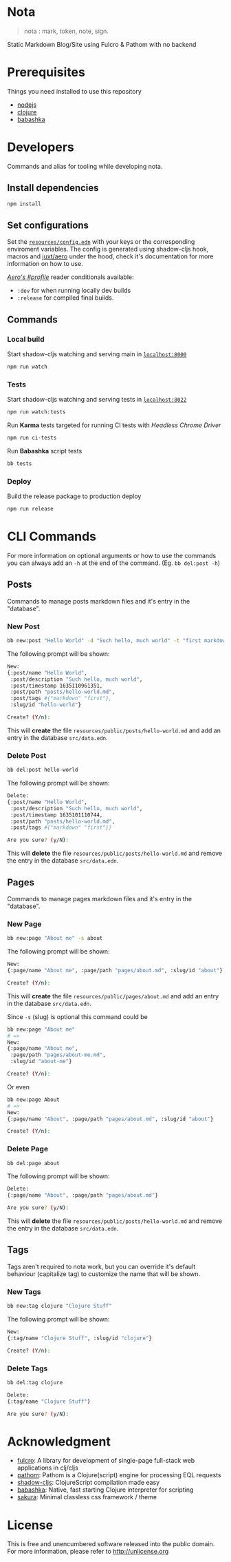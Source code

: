 # Nota
> nota : mark, token, note, sign.  

Static Markdown Blog/Site using Fulcro &amp; Pathom with no backend

# Prerequisites
Things you need installed to use this repository

- [nodejs](https://nodejs.dev/download)
- [clojure](https://clojure.org/guides/getting_started)
- [babashka](https://github.com/babashka/babashka#installation)

# Developers
Commands and alias for tooling while developing nota.

## Install dependencies
```bash
npm install
```

## Set configurations
Set the [`resources/config.edn`](https://github.com/rafaeldelboni/nota/blob/main/resources/config.edn) with your keys or the corresponding enviroment variables.
The config is generated using shadow-cljs hook, macros and [juxt/aero](https://github.com/juxt/aero) under the hood, check it's documentation for more information on how to use.  

_[Aero's #profile](https://github.com/juxt/aero#profile)_ reader conditionals available:
 - `:dev` for when running locally dev builds
 - `:release` for compiled final builds.

## Commands

### Local build
Start shadow-cljs watching and serving main in [`localhost:8000`](http://localhost:8000)
```bash
npm run watch
```

### Tests
Start shadow-cljs watching and serving tests in [`localhost:8022`](http://localhost:8022)
```bash
npm run watch:tests
```

Run **Karma** tests targeted for running CI tests with *Headless Chrome Driver*
```bash
npm run ci-tests
```

Run **Babashka** script tests
```bash
bb tests
```

### Deploy
Build the release package to production deploy
```bash
npm run release
```

# CLI Commands
For more information on optional arguments or how to use the commands you can always add an `-h` at the end of the command. (Eg. `bb del:post -h`)

## Posts
Commands to manage posts markdown files and it's entry in the "database".

### New Post
```bash
bb new:post "Hello World" -d "Such hello, much world" -t "first markdown"
```
The following prompt will be shown:
```bash
New:
{:post/name "Hello World",
 :post/description "Such hello, much world",
 :post/timestamp 1635110961351,
 :post/path "posts/hello-world.md",
 :post/tags #{"markdown" "first"},
 :slug/id "hello-world"}

Create? (Y/n):
```
This will **create** the file `resources/public/posts/hello-world.md` and add an entry in the database `src/data.edn`.

### Delete Post
```bash
bb del:post hello-world
```
The following prompt will be shown:
```bash
Delete:
{:post/name "Hello World",
 :post/description "Such hello, much world",
 :post/timestamp 1635101110744,
 :post/path "posts/hello-world.md",
 :post/tags #{"markdown" "first"}}

Are you sure? (y/N):
```
This will **delete** the file `resources/public/posts/hello-world.md` and remove the entry in the database `src/data.edn`.

## Pages
Commands to manage pages markdown files and it's entry in the "database".

### New Page
```bash
bb new:page "About me" -s about
```
The following prompt will be shown:
```bash
New:
{:page/name "About me", :page/path "pages/about.md", :slug/id "about"}

Create? (Y/n):
```
This will **create** the file `resources/public/pages/about.md` and add an entry in the database `src/data.edn`.

Since `-s` (slug) is optional this command could be
```bash
bb new:page "About me"
# =>
New:
{:page/name "About me",
 :page/path "pages/about-me.md",
 :slug/id "about-me"}

Create? (Y/n):
```
Or even
```bash
bb new:page About
# =>
New:
{:page/name "About", :page/path "pages/about.md", :slug/id "about"}

Create? (Y/n):
```

### Delete Page
```bash
bb del:page about
```
The following prompt will be shown:
```bash
Delete:
{:page/name "About", :page/path "pages/about.md"}

Are you sure? (y/N):
```
This will **delete** the file `resources/public/posts/hello-world.md` and remove the entry in the database `src/data.edn`.

## Tags
Tags aren't required to nota work, but you can override it's default behaviour (capitalize tag) to customize the name that will be shown.

### New Tags
```bash
bb new:tag clojure "Clojure Stuff"
```
The following prompt will be shown:
```bash
New:
{:tag/name "Clojure Stuff", :slug/id "clojure"}

Create? (Y/n):
```

### Delete Tags
```bash
bb del:tag clojure
```
```bash
Delete:
{:tag/name "Clojure Stuff"}

Are you sure? (y/N):
```

# Acknowledgment
  - [fulcro](https://github.com/fulcrologic/fulcro): A library for development of single-page full-stack web applications in clj/cljs
  - [pathom](https://github.com/wilkerlucio/pathom): Pathom is a Clojure(script) engine for processing EQL requests
  - [shadow-cljs](https://github.com/thheller/shadow-cljs): ClojureScript compilation made easy
  - [babashka](https://github.com/babashka/babashka): Native, fast starting Clojure interpreter for scripting
  - [sakura](https://github.com/oxalorg/sakura): Minimal classless css framework / theme

# License
This is free and unencumbered software released into the public domain.  
For more information, please refer to <http://unlicense.org>

